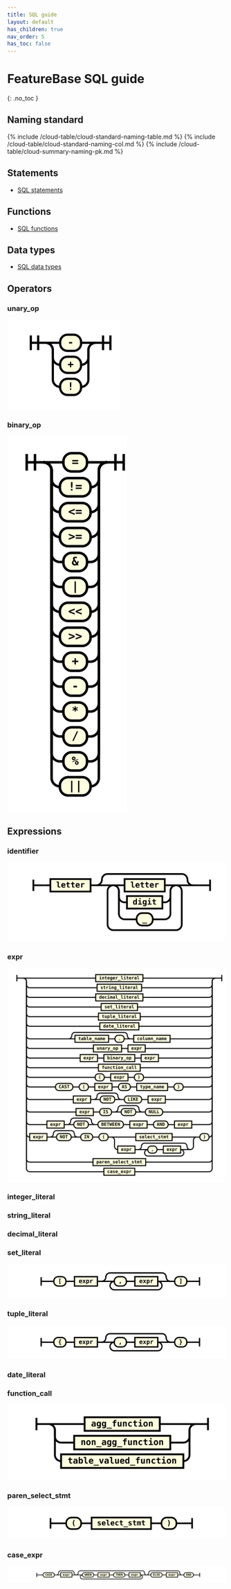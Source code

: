 ```yaml
---
title: SQL guide
layout: default
has_children: true
nav_order: 5
has_toc: false
---
```


# FeatureBase SQL guide
{: .no_toc }

## Naming standard


{% include /cloud-table/cloud-standard-naming-table.md %}
{% include /cloud-table/cloud-standard-naming-col.md %}
{% include /cloud-table/cloud-summary-naming-pk.md %}

## Statements

* [SQL statements](/docs/sql-guide/statements/statements-home)

## Functions

* [SQL functions](/docs/sql-guide/functions/functions-home)

## Data types

* [SQL data types](/docs/sql-guide/data-types/data-types-home)

## Operators

### unary_op
![expr](/assets/images/sql-guide/unary_op.svg)

### binary_op
![expr](/assets/images/sql-guide/binary_op.svg)

## Expressions

### identifier
![expr](/assets/images/sql-guide/identifier.svg)

### expr
![expr](/assets/images/sql-guide/expr.svg)

### integer_literal


### string_literal


### decimal_literal


### set_literal
![expr](/assets/images/sql-guide/set_literal.svg)

### tuple_literal
![expr](/assets/images/sql-guide/tuple_literal.svg)

### date_literal

### function_call
![expr](/assets/images/sql-guide/function_call.svg)

### paren_select_stmt
![expr](/assets/images/sql-guide/paren_select_stmt.svg)

### case_expr
![expr](/assets/images/sql-guide/case_expr.svg)

